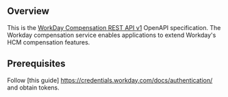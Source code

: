 ## Overview
This is the [WorkDay Compensation REST API v1](https://community.workday.com/sites/default/files/file-hosting/restapi/index.html) OpenAPI specification. The Workday compensation service enables applications to extend Workday's HCM compensation features.
## Prerequisites

  Follow [this guide] https://credentials.workday.com/docs/authentication/ and obtain tokens.

